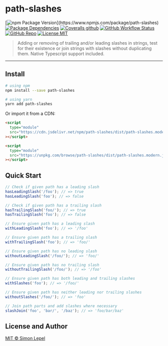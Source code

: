 # path-slashes

[![npm Package Version](https://img.shields.io/npm/v/path-slashes?)](https://www.npmjs.com/package/path-slashes)
[![Package Dependencies](https://img.shields.io/badge/deps-none-4cc552)](https://www.npmjs.com/package/path-slashes?activeTab=dependencies)
[![Coveralls github](https://img.shields.io/coveralls/github/simbo/path-slashes)](https://coveralls.io/github/simbo/path-slashes)
[![GitHub Workflow Status](https://img.shields.io/github/actions/workflow/status/simbo/path-slashes/ci.yml?branch=main)](https://github.com/simbo/path-slashes/actions/workflows/ci.yml)
[![GitHub Repo](https://img.shields.io/badge/repo-public-87ceeb)](https://github.com/simbo/path-slashes)
[![License MIT](https://img.shields.io/badge/license-MIT-4cc552)](http://simbo.mit-license.org/)

> Adding or removing of trailing and/or leading slashes in strings, test for
> their existence or join strings with slashes without duplicating them. Native
> Typescript support included.

---

## Install

```sh
# using npm
npm install --save path-slashes

# using yarn
yarn add path-slashes
```

Or import it from a CDN:

```html
<script
  type="module"
  src="https://cdn.jsdelivr.net/npm/path-slashes/dist/path-slashes.modern.js"
></script>
```

```html
<script
  type="module"
  src="https://unpkg.com/browse/path-slashes/dist/path-slashes.modern.js"
></script>
```

## Quick Start

```js
// Check if given path has a leading slash
hasLeadingSlash('/foo'); // => true
hasLeadingSlash('foo'); // => false

// Check if given path has a trailing slash
hasTrailingSlash('foo/'); // => true
hasTrailingSlash('foo'); // => false

// Ensure given path has a leading slash
withLeadingSlash('foo'); // => '/foo'

// Ensure given path has a trailing slash
withTrailingSlash('foo'); // => 'foo/'

// Ensure given path has no leading slash
withoutLeadingSlash('/foo/'); // => 'foo/'

// Ensure given path has no trailing slash
withoutTrailingSlash('/foo/'); // => '/foo'

// Ensure given path has both leading and trailing slashes
withSlashes('foo'); // => '/foo/'

// Ensure given path has neither leading nor trailing slashes
withoutSlashes('/foo/'); // => 'foo'

// Join path parts and add slashes where necessary
slashJoin('foo', 'bar/', '/baz'); // => 'foo/bar/baz'
```

## License and Author

[MIT &copy; Simon Lepel](http://simbo.mit-license.org/)
